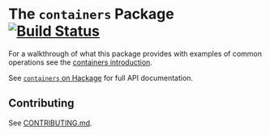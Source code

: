 The `containers` Package [![Build Status](https://travis-ci.org/haskell/containers.svg?branch=master)](https://travis-ci.org/haskell/containers)
========================

For a walkthrough of what this package provides with examples of common
operations see the [containers introduction](https://haskell-containers.readthedocs.io).

See [`containers` on Hackage](http://hackage.haskell.org/package/containers) for
full API documentation.


Contributing
------------

See [CONTRIBUTING.md](https://github.com/haskell/containers/blob/master/CONTRIBUTING.md).
